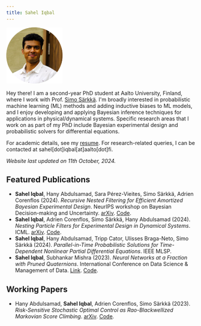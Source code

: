 ```yaml
---
title: Sahel Iqbal
---
```

<img alt="Profile picture." src="images/profile-pic.png" style="width: 150px;" />

Hey there! I am a second-year PhD student at Aalto University, Finland, where I work with Prof. [Simo Särkkä](https://users.aalto.fi/~ssarkka/). I'm broadly interested in probabilistic machine learning (ML) methods and adding inductive biases to ML models, and I enjoy developing and applying Bayesian inference techniques for applications in physical/dynamical systems. Specific research areas that I work on as part of my PhD include Bayesian experimental design and probabilistic solvers for differential equations.

For academic details, see my [resume](/). For research-related queries, I can be contacted at sahel[dot]iqbal[at]aalto[dot]fi.

*Website last updated on 11th October, 2024.*

## Featured Publications
- **Sahel Iqbal**, Hany Abdulsamad, Sara Pérez-Vieites, Simo Särkkä, Adrien Corenflos (2024). *Recursive Nested Filtering for Efficient Amortized Bayesian Experimental Design*. NeurIPS workshop on Bayesian Decision-making and Uncertainty. [arXiv](https://arxiv.org/abs/2409.05354). [Code](https://github.com/Sahel13/InsideOutNPF.jl).
- **Sahel Iqbal**, Adrien Corenflos, Simo Särkkä, Hany Abdulsamad (2024). *Nesting Particle Filters for Experimental Design in Dynamical Systems*. ICML. [arXiv](https://arxiv.org/abs/2402.07868). [Code](https://github.com/Sahel13/InsideOutSMC.jl).
- **Sahel Iqbal**, Hany Abdulsamad, Tripp Cator, Ulisses Braga-Neto, Simo Särkkä (2024). *Parallel-in-Time Probabilistic Solutions for Time-Dependent Nonlinear Partial Differential Equations*. IEEE MLSP.
- **Sahel Iqbal**, Subhankar Mishra (2023). *Neural Networks at a Fraction with Pruned Quaternions*. International Conference on Data Science & Management of Data. [Link](https://dl.acm.org/doi/10.1145/3570991.3570997). [Code](https://github.com/Sahel13/pruning_quaternions).

## Working Papers
- Hany Abdulsamad, **Sahel Iqbal**, Adrien Corenflos, Simo Särkkä (2023). *Risk-Sensitive Stochastic Optimal Control as Rao-Blackwellized Markovian Score Climbing*. [arXiv](https://arxiv.org/abs/2312.14000). [Code](https://github.com/hanyas/psoc).
